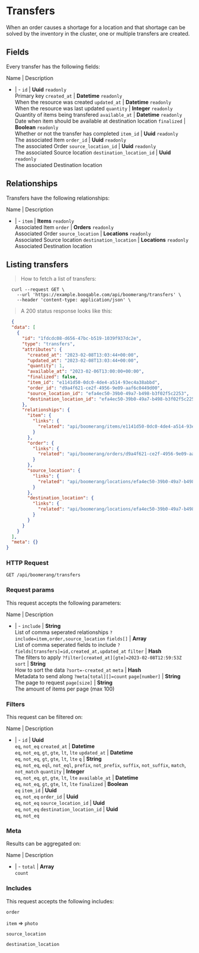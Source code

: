 # Transfers

When an order causes a shortage for a location and that shortage can be solved by the inventory in the cluster, one or multiple transfers are created.

## Fields
Every transfer has the following fields:

Name | Description
- | -
`id` | **Uuid** `readonly`<br>Primary key
`created_at` | **Datetime** `readonly`<br>When the resource was created
`updated_at` | **Datetime** `readonly`<br>When the resource was last updated
`quantity` | **Integer** `readonly`<br>Quantity of items being transfered
`available_at` | **Datetime** `readonly`<br>Date when item should be available at destination location
`finalized` | **Boolean** `readonly`<br>Whether or not the transfer has completed
`item_id` | **Uuid** `readonly`<br>The associated Item
`order_id` | **Uuid** `readonly`<br>The associated Order
`source_location_id` | **Uuid** `readonly`<br>The associated Source location
`destination_location_id` | **Uuid** `readonly`<br>The associated Destination location


## Relationships
Transfers have the following relationships:

Name | Description
- | -
`item` | **Items** `readonly`<br>Associated Item
`order` | **Orders** `readonly`<br>Associated Order
`source_location` | **Locations** `readonly`<br>Associated Source location
`destination_location` | **Locations** `readonly`<br>Associated Destination location


## Listing transfers



> How to fetch a list of transfers:

```shell
  curl --request GET \
    --url 'https://example.booqable.com/api/boomerang/transfers' \
    --header 'content-type: application/json' \
```

> A 200 status response looks like this:

```json
  {
  "data": [
    {
      "id": "1fdcdc08-d656-47bc-b519-1039f937dc2e",
      "type": "transfers",
      "attributes": {
        "created_at": "2023-02-08T13:03:44+00:00",
        "updated_at": "2023-02-08T13:03:44+00:00",
        "quantity": 1,
        "available_at": "2023-02-06T13:00:00+00:00",
        "finalized": false,
        "item_id": "e1141d50-0dc0-4de4-a514-93ec4a38abbd",
        "order_id": "d9a4f621-ce2f-4956-9e09-aaf6c0449d00",
        "source_location_id": "efa4ec50-39b0-49a7-b498-b3f02f5c2253",
        "destination_location_id": "efa4ec50-39b0-49a7-b498-b3f02f5c2253"
      },
      "relationships": {
        "item": {
          "links": {
            "related": "api/boomerang/items/e1141d50-0dc0-4de4-a514-93ec4a38abbd"
          }
        },
        "order": {
          "links": {
            "related": "api/boomerang/orders/d9a4f621-ce2f-4956-9e09-aaf6c0449d00"
          }
        },
        "source_location": {
          "links": {
            "related": "api/boomerang/locations/efa4ec50-39b0-49a7-b498-b3f02f5c2253"
          }
        },
        "destination_location": {
          "links": {
            "related": "api/boomerang/locations/efa4ec50-39b0-49a7-b498-b3f02f5c2253"
          }
        }
      }
    }
  ],
  "meta": {}
}
```

### HTTP Request

`GET /api/boomerang/transfers`

### Request params

This request accepts the following parameters:

Name | Description
- | -
`include` | **String** <br>List of comma seperated relationships `?include=item,order,source_location`
`fields[]` | **Array** <br>List of comma seperated fields to include `?fields[transfers]=id,created_at,updated_at`
`filter` | **Hash** <br>The filters to apply `?filter[created_at][gte]=2023-02-08T12:59:53Z`
`sort` | **String** <br>How to sort the data `?sort=-created_at`
`meta` | **Hash** <br>Metadata to send along `?meta[total][]=count`
`page[number]` | **String** <br>The page to request
`page[size]` | **String** <br>The amount of items per page (max 100)


### Filters

This request can be filtered on:

Name | Description
- | -
`id` | **Uuid** <br>`eq`, `not_eq`
`created_at` | **Datetime** <br>`eq`, `not_eq`, `gt`, `gte`, `lt`, `lte`
`updated_at` | **Datetime** <br>`eq`, `not_eq`, `gt`, `gte`, `lt`, `lte`
`q` | **String** <br>`eq`, `not_eq`, `eql`, `not_eql`, `prefix`, `not_prefix`, `suffix`, `not_suffix`, `match`, `not_match`
`quantity` | **Integer** <br>`eq`, `not_eq`, `gt`, `gte`, `lt`, `lte`
`available_at` | **Datetime** <br>`eq`, `not_eq`, `gt`, `gte`, `lt`, `lte`
`finalized` | **Boolean** <br>`eq`
`item_id` | **Uuid** <br>`eq`, `not_eq`
`order_id` | **Uuid** <br>`eq`, `not_eq`
`source_location_id` | **Uuid** <br>`eq`, `not_eq`
`destination_location_id` | **Uuid** <br>`eq`, `not_eq`


### Meta

Results can be aggregated on:

Name | Description
- | -
`total` | **Array** <br>`count`


### Includes

This request accepts the following includes:

`order`


`item` => 
`photo`




`source_location`


`destination_location`





